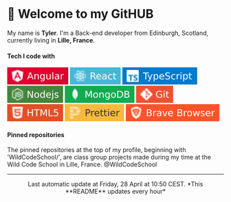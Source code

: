 # 👋 Welcome to my GitHUB 

My name is **Tyler**. I'm a Back-end developer from Edinburgh, Scotland, currently living in **Lille, France**. 

#### Tech I code with

![angular](images/angular.svg) ![react](images/react.svg) ![typescript](images/typescript.svg) ![node](images/node.svg) ![mongodb](images/mongodb.svg) ![git](images/git.svg) ![html](images/html.svg) ![prettier](images/prettier.svg) ![brave](images/brave.svg) 

#### Pinned repositories

The pinned repositories at the top of my profile, beginning with 'WildCodeSchool/', are class group projects made during my time at the Wild Code School in Lille, France. @WildCodeSchool

----

<p align="center">Last automatic update at Friday, 28 April at 10:50 CEST.
*This **README** updates every hour*